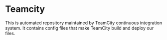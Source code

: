 # Teamcity

This is automated repository maintained by TeamCity continuous integration system. It contains config files that make TeamCity build and deploy our files.
